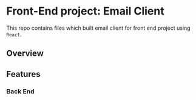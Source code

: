 # Front-End project: Email Client

This repo contains files which built email client for front end project using `React`.

## Overview

## Features

### Back End

